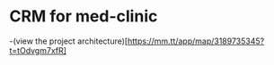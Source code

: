 # CRM for med-clinic
-(view the project architecture)[https://mm.tt/app/map/3189735345?t=tOdvgm7xfR]
